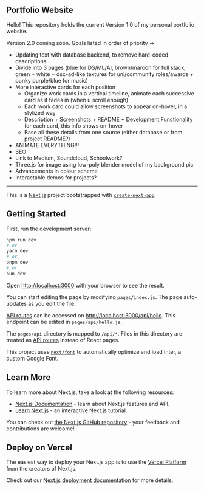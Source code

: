 

## Portfolio Website

Hello! This repository holds the current Version 1.0 of my personal portfolio website.

Version 2.0 coming soon. Goals listed in order of priority ->
- Updating text with database backend, to remove hard-coded descriptions
- Divide into 3 pages (blue for DS/ML/AI, brown/maroon for full stack, green + white + dsc-ad-like textures for uni/community roles/awards + punky purple/blue for music)
- More interactive cards for each position
    - Organize work cards in a vertical timeline, animate each successive card as it fades in (when u scroll enough)
    - Each work card could allow screenshots to appear on-hover, in a stylized way
    - Description + Screenshots + README + Development Functionality for each card, this info shows on-hover
    - Base all these details from one source (either database or from project README?)
- ANIMATE EVERYTHING!!!
- SEO
- Link to Medium, Soundcloud, Schoolwork?
- Three.js for image using low-poly blender model of my background pic
- Advancements in colour scheme
- Interactable demos for projects?


---------------------------------------------------------------------------------------------
This is a [Next.js](https://nextjs.org/) project bootstrapped with [`create-next-app`](https://github.com/vercel/next.js/tree/canary/packages/create-next-app).

## Getting Started

First, run the development server:

```bash
npm run dev
# or
yarn dev
# or
pnpm dev
# or
bun dev
```

Open [http://localhost:3000](http://localhost:3000) with your browser to see the result.

You can start editing the page by modifying `pages/index.js`. The page auto-updates as you edit the file.

[API routes](https://nextjs.org/docs/api-routes/introduction) can be accessed on [http://localhost:3000/api/hello](http://localhost:3000/api/hello). This endpoint can be edited in `pages/api/hello.js`.

The `pages/api` directory is mapped to `/api/*`. Files in this directory are treated as [API routes](https://nextjs.org/docs/api-routes/introduction) instead of React pages.

This project uses [`next/font`](https://nextjs.org/docs/basic-features/font-optimization) to automatically optimize and load Inter, a custom Google Font.

## Learn More

To learn more about Next.js, take a look at the following resources:

- [Next.js Documentation](https://nextjs.org/docs) - learn about Next.js features and API.
- [Learn Next.js](https://nextjs.org/learn) - an interactive Next.js tutorial.

You can check out [the Next.js GitHub repository](https://github.com/vercel/next.js/) - your feedback and contributions are welcome!

## Deploy on Vercel

The easiest way to deploy your Next.js app is to use the [Vercel Platform](https://vercel.com/new?utm_medium=default-template&filter=next.js&utm_source=create-next-app&utm_campaign=create-next-app-readme) from the creators of Next.js.

Check out our [Next.js deployment documentation](https://nextjs.org/docs/deployment) for more details.
